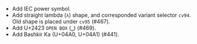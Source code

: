  * Add IEC power symbol.
 * Add straight lambda (`λ`) shape, and corresponded variant selector `cv94`. Old shape is placed under `cv95` (#467).
 * Add U+2423 `OPEN BOX` (`␣`) (#469).
 * Add Bashkir Ka (U+04A0, U+04A1) (#441).